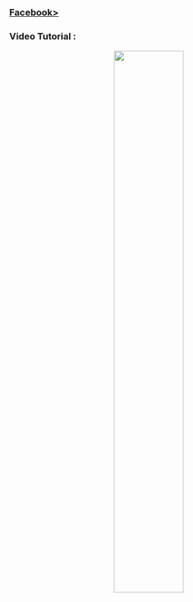 <h3><a href="https://www.facebook.com/webder2020" target="_new">Facebook></a></h3>
<h3>Video Tutorial : </h3>


[<p align="center"><img src="https://user-images.githubusercontent.com/96941642/161379561-89842b8d-e2ce-46a5-8885-3d0a0f994f08.jpg" width="50%"></p>](https://youtu.be/IcZqJB0GCmE "Now in Android: 55")
  

